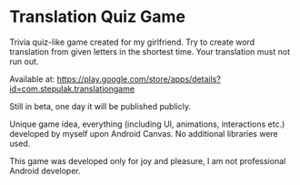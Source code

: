 # Translation Quiz Game

Trivia quiz-like game created for my girlfriend.
Try to create word translation from given letters in the shortest time.
Your translation must not run out.

Available at: https://play.google.com/store/apps/details?id=com.stepulak.translationgame

Still in beta, one day it will be published publicly.

Unique game idea, everything (including UI, animations, interactions etc.) developed by myself upon Android Canvas.
No additional libraries were used.

This game was developed only for joy and pleasure, I am not professional Android developer.
